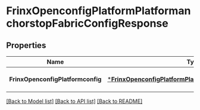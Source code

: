 # FrinxOpenconfigPlatformPlatformanchorstopFabricConfigResponse

## Properties
Name | Type | Description | Notes
------------ | ------------- | ------------- | -------------
**FrinxOpenconfigPlatformconfig** | [***FrinxOpenconfigPlatformPlatformanchorstopFabricConfig**](frinx.openconfig.platform.platformanchorstop.fabric.Config.md) |  | [optional] [default to null]

[[Back to Model list]](../README.md#documentation-for-models) [[Back to API list]](../README.md#documentation-for-api-endpoints) [[Back to README]](../README.md)


